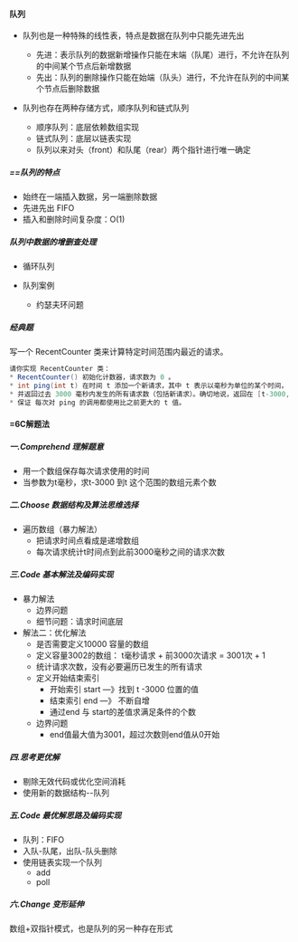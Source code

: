 #### 队列

- 队列也是一种特殊的线性表，特点是数据在队列中只能先进先出
  - 先进：表示队列的数据新增操作只能在末端（队尾）进行，不允许在队列的中间某个节点后新增数据
  - 先出：队列的删除操作只能在始端（队头）进行，不允许在队列的中间某个节点后删除数据

- 队列也存在两种存储方式，顺序队列和链式队列
  - 顺序队列：底层依赖数组实现
  - 链式队列：底层以链表实现
  - 队列以来对头（front）和队尾（rear）两个指针进行唯一确定

##### ==队列的特点

- 始终在一端插入数据，另一端删除数据
- 先进先出 FIFO
- 插入和删除时间复杂度：O(1)

##### 队列中数据的增删查处理

- 循环队列

- 队列案例
  - 约瑟夫环问题

##### 经典题

写一个 RecentCounter 类来计算特定时间范围内最近的请求。

```java
请你实现 RecentCounter 类：
* RecentCounter() 初始化计数器，请求数为 0 。
* int ping(int t) 在时间 t 添加一个新请求，其中 t 表示以毫秒为单位的某个时间，
* 并返回过去 3000 毫秒内发生的所有请求数（包括新请求）。确切地说，返回在 [t-3000, t] 内发生的请求数。
* 保证 每次对 ping 的调用都使用比之前更大的 t 值。
```

#### =6C解题法

##### 一.Comprehend 理解题意

- 用一个数组保存每次请求使用的时间
- 当参数为t毫秒，求t-3000 到t 这个范围的数组元素个数

##### 二.Choose 数据结构及算法思维选择

- 遍历数组（暴力解法）
  - 把请求时间点看成是递增数组
  - 每次请求统计t时间点到此前3000毫秒之间的请求次数

##### 三.Code 基本解法及编码实现

- 暴力解法
  - 边界问题
  - 细节问题：请求时间底层
- 解法二：优化解法
  - 是否需要定义10000 容量的数组
  - 定义容量3002的数组： t毫秒请求 + 前3000次请求 = 3001次  + 1
  - 统计请求次数，没有必要遍历已发生的所有请求
  - 定义开始结束索引
    - 开始索引 start —》找到 t -3000 位置的值
    - 结束索引 end —》 不断自增
    - 通过end 与 start的差值求满足条件的个数
  - 边界问题
    - end值最大值为3001，超过次数则end值从0开始

##### 四.思考更优解

- 剔除无效代码或优化空间消耗
- 使用新的数据结构--队列

##### 五.Code 最优解思路及编码实现

- 队列：FIFO
- 入队-队尾，出队-队头删除
- 使用链表实现一个队列
  - add
  - poll

##### 六.Change 变形延伸

数组+双指针模式，也是队列的另一种存在形式









